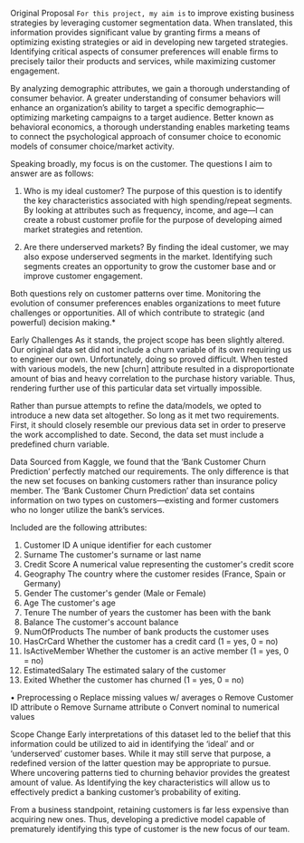
Original Proposal
`For this project, my aim is` to improve existing business strategies by leveraging customer segmentation data. When translated, this information provides significant value by granting firms a means of optimizing existing strategies or aid in developing new targeted strategies. Identifying critical aspects of consumer preferences will enable firms to precisely tailor their products and services, while maximizing customer engagement. 

By analyzing demographic attributes, we gain a thorough understanding of consumer behavior. A greater understanding of consumer behaviors will enhance an organization’s ability to target a specific demographic—optimizing marketing campaigns to a target audience.  Better known as behavioral economics, a thorough understanding enables marketing teams to connect the psychological approach of consumer choice to economic models of consumer choice/market activity. 

Speaking broadly, my focus is on the customer. The questions I aim to answer are as follows: 

1)	Who is my ideal customer?
 The purpose of this question is to identify the key characteristics associated with high spending/repeat segments. By looking at attributes such as frequency, income, and age—I can create a robust customer profile for the purpose of developing aimed market strategies and retention. 

2)	Are there underserved markets?
By finding the ideal customer, we may also expose underserved segments in the market. Identifying such segments creates an opportunity to grow the customer base and or improve customer engagement. 

Both questions rely on customer patterns over time. Monitoring the evolution of consumer preferences enables organizations to meet future challenges or opportunities. All of which contribute to strategic (and powerful) decision making.*


Early Challenges
As it stands, the project scope has been slightly altered. Our original data set did not include a churn variable of its own requiring us to engineer our own. Unfortunately, doing so proved difficult. When tested with various models, the new [churn] attribute resulted in a disproportionate amount 
of bias and heavy correlation to the purchase history variable. Thus, rendering further use of this particular data set virtually impossible. 

Rather than pursue attempts to refine the data/models, we opted to introduce a new data set altogether. So long as it met two requirements. First, it should closely resemble our previous data set in order to preserve the work accomplished to date. Second, the data set must include a predefined churn variable. 

Data
Sourced from Kaggle, we found that the ‘Bank Customer Churn Prediction’ perfectly matched our requirements. The only difference is that the new set focuses on banking customers rather than insurance policy member. The ‘Bank Customer Churn Prediction’ data set contains information on two types on customers—existing and former customers who no longer utilize the bank’s services. 

Included are the following attributes:

1. Customer ID	A unique identifier for each customer
2. Surname	The customer's surname or last name
3. Credit Score	A numerical value representing the customer's credit score
4. Geography	The country where the customer resides (France, Spain or Germany)
5. Gender	The customer's gender (Male or Female)
6. Age	The customer's age
7. Tenure	The number of years the customer has been with the bank
8. Balance	The customer's account balance
9. NumOfProducts	The number of bank products the customer uses 
10. HasCrCard	Whether the customer has a credit card (1 = yes, 0 = no)
11. IsActiveMember	Whether the customer is an active member (1 = yes, 0 = no)
12. EstimatedSalary	The estimated salary of the customer
13. Exited	Whether the customer has churned (1 = yes, 0 = no)

•	Preprocessing
o	Replace missing values w/ averages
o	Remove Customer ID attribute
o	Remove Surname attribute
o	Convert nominal to numerical values

Scope Change
Early interpretations of this dataset led to the belief that this information could be utilized to aid in identifying the ‘ideal’ and or ‘underserved’ customer bases. While it may still serve that purpose, a redefined version of the latter question may be appropriate to pursue. Where uncovering patterns tied to churning behavior provides the greatest amount of value. As Identifying the key characteristics will allow us to effectively predict a banking customer’s probability of exiting. 

From a business standpoint, retaining customers is far less expensive than acquiring new ones. Thus, developing a predictive model capable of prematurely identifying this type of customer is the new focus of our team. 
